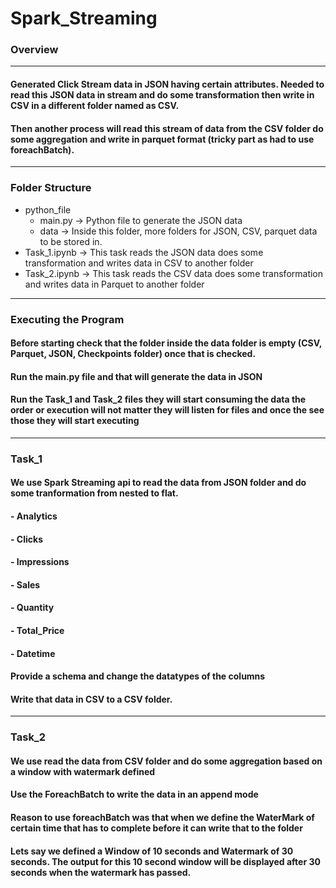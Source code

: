 # Spark_Streaming

### Overview

---

#### Generated Click Stream data in JSON having certain attributes. Needed to read this JSON data in stream and do some transformation then write in CSV in a different folder named as CSV.
#### Then another process will read this stream of data from the CSV folder do some aggregation and write in parquet format (tricky part as had to use foreachBatch).

---


### Folder Structure
- python_file
  - main.py     -> Python file to generate the JSON data
  - data        -> Inside this folder, more folders for JSON, CSV, parquet data to be stored in. 
- Task_1.ipynb  -> This task reads the JSON data does some transformation and writes data in CSV to another folder
- Task_2.ipynb  -> This task reads the CSV data does some transformation and writes data in Parquet to another folder

---

### Executing the Program
#### Before starting check that the folder inside the **data** folder is empty (CSV, Parquet, JSON, Checkpoints folder) once that is checked.
#### Run the main.py file and that will generate the data in **JSON**
#### Run the **Task_1** and **Task_2** files they will start consuming the data the order or execution will not matter they will listen for files and once the see those they will start executing

---

### Task_1
#### We use Spark Streaming api to read the data from JSON folder and do some tranformation from nested to flat.
#### - Analytics
####    - Clicks
####    - Impressions
#### - Sales
####    - Quantity
####    - Total_Price
#### - Datetime
#### Provide a schema and change the datatypes of the columns
#### Write that data in CSV to a CSV folder.

---

### Task_2

#### We use read the data from CSV folder and do some aggregation based on a window with watermark defined
#### Use the ForeachBatch to write the data in an append mode

#### Reason to use foreachBatch was that when we define the WaterMark of certain time that has to complete before it can write that to the folder
#### Lets say we defined a **Window** of 10 seconds and **Watermark** of 30 seconds. The output for this 10 second window will be displayed after 30 seconds when the watermark has passed. 
